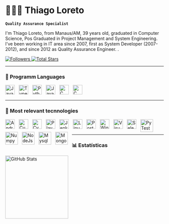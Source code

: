 # 👩🏻‍💻 Thiago Loreto

**`Quality Assurance Specialist`**

I'm Thiago Loreto, from Manaus/AM, 39 years old, graduated in Computer Science, Pos Graduated in Project Management and System Engineering. I've been working in IT area since 2007, first as System Developer (2007-2012), and since 2012 as Quality Assurance Engineer.
.

<p align="left">
    <a href="https://github.com/tloreto85?tab=followers">
        <img 
            alt="Followers" 
            title="Follow me at Github" 
            src="https://custom-icon-badges.demolab.com/github/followers/tloreto85?color=236ad3&labelColor=1155ba&style=for-the-badge&logo=github&label=Followers&logoColor=white"
        />
    </a>
    <a href="https://github.com/tloreto85?tab=repositories&sort=stargazers">
        <img 
            alt="Total Stars" 
            title="Total stars at GitHub" 
            src="https://custom-icon-badges.demolab.com/github/stars/tloreto85?color=55960c&style=for-the-badge&labelColor=488207&logo=star&label=Stars"
        />
    </a>
</p>

---

### 🤖 Programm Languages

<img 
    align="left" 
    alt="JavaScript" 
    title="JavaScript"
    width="30px" 
    style="padding-right: 10px;" 
    src="https://cdn.jsdelivr.net/gh/devicons/devicon@latest/icons/javascript/javascript-original.svg" 
/>
<img 
    align="left" 
    alt="TypeScript"
    title="TypeScript" 
    width="30px" 
    style="padding-right: 10px;" 
    src="https://cdn.jsdelivr.net/gh/devicons/devicon@latest/icons/typescript/typescript-original.svg" 
/>
<img 
    align="left" 
    alt="Python" 
    title="Python"
    width="30px" 
    style="padding-right: 10px;" 
    src="https://cdn.jsdelivr.net/gh/devicons/devicon@latest/icons/python/python-original.svg" 
/>
<img
    align="left"
    alt="Java"
    title="Java"
    width="30px"
    style="padding-right: 10px;"
    src="https://cdn.jsdelivr.net/gh/devicons/devicon@latest/icons/java/java-original-wordmark.svg" 
/>
<img
    align="left"
    alt="C"
    title="C"
    width="30px"
    style="padding-right: 10px;"
    src="https://cdn.jsdelivr.net/gh/devicons/devicon@latest/icons/c/c-original.svg"
/>
<img
    align="left"
    alt="C"
    title="C"
    width="30px"
    style="padding-right: 10px;"
    src="https://cdn.jsdelivr.net/gh/devicons/devicon@latest/icons/cplusplus/cplusplus-original.svg" 
/>
          
<br/>
<br/>

---

### 🤖 Most relevant tecnnologies

<img
    align="left"
    alt="Android"
    title="Android"
    width="30px"
    style="padding-right: 10px;"
    src="https://cdn.jsdelivr.net/gh/devicons/devicon@latest/icons/android/android-original-wordmark.svg"
/>
<img
    align="left"
    alt="Cucumber"
    title="Cucumber"
    width="30px"
    style="padding-right: 10px;"
    src="https://cdn.jsdelivr.net/gh/devicons/devicon@latest/icons/cucumber/cucumber-plain.svg"
/>
<img
    align="left"
    alt="Cypress"
    title="Cypress"
    width="30px"
    style="padding-right: 10px;"
    src="https://cdn.jsdelivr.net/gh/devicons/devicon@latest/icons/cypressio/cypressio-original.svg"
/>
<img
    align="left"
    alt="Playwright"
    title="Playwright"
    width="30px"
    style="padding-right: 10px;"
    src="https://cdn.jsdelivr.net/gh/devicons/devicon@latest/icons/playwright/playwright-original.svg"
/>
<img
    align="left"
    alt="Jenkins"
    title="Jenkins"
    width="30px"
    style="padding-right: 10px;"
    src="https://cdn.jsdelivr.net/gh/devicons/devicon@latest/icons/jenkins/jenkins-original.svg"
/> 
<img
    align="left"
    alt="Linux"
    title="Linux"
    width="30px"
    style="padding-right: 10px;"
    src="https://cdn.jsdelivr.net/gh/devicons/devicon@latest/icons/linux/linux-original.svg"
/>           

<img
    align="left"
    alt="Postman"
    title="Postman"
    width="30px"
    style="padding-right: 10px;"
    src="https://cdn.jsdelivr.net/gh/devicons/devicon@latest/icons/postman/postman-original.svg"
/>
<img
    align="left"
    alt="Windows"
    title="Windows"
    width="30px"
    style="padding-right: 10px;"
    src="https://cdn.jsdelivr.net/gh/devicons/devicon@latest/icons/windows11/windows11-original.svg" 
/>
<img
    align="left"
    alt="Visual Studio"
    title="Visual Studio"
    width="30px"
    style="padding-right: 10px;"
    src="https://cdn.jsdelivr.net/gh/devicons/devicon@latest/icons/visualstudio/visualstudio-original.svg" 
/>
<img
    align="left"
    alt="Selenium"
    title="Selenium"
    width="30px"
    style="padding-right: 10px;"
    src="https://cdn.jsdelivr.net/gh/devicons/devicon@latest/icons/selenium/selenium-original.svg" 
/>
<img
    align="left"
    alt="PyTest"
    title="PyTest"
    width="40px"
    style="padding-right: 10px;"
    src="https://cdn.jsdelivr.net/gh/devicons/devicon@latest/icons/pytest/pytest-original-wordmark.svg"  
/>
<img
    align="left"
    alt="Numpy"
    title="Numpy"
    width="40px"
    style="padding-right: 10px;"
    src="https://cdn.jsdelivr.net/gh/devicons/devicon@latest/icons/numpy/numpy-plain-wordmark.svg" 
/>
<img
    align="left"
    alt="NodeJs"
    title="NodeJs"
    width="40px"
    style="padding-right: 10px;"
    src="https://cdn.jsdelivr.net/gh/devicons/devicon@latest/icons/nodejs/nodejs-plain-wordmark.svg" 
/>
<img
    align="left"
    alt="Mysql"
    title="Mysql"
    width="40px"
    style="padding-right: 10px;"
    src="https://cdn.jsdelivr.net/gh/devicons/devicon@latest/icons/mysql/mysql-original-wordmark.svg" 
/>
<img
    align="left"
    alt="MongoDB"
    title="MongoDB"
    width="40px"
    style="padding-right: 10px;"
    src="https://cdn.jsdelivr.net/gh/devicons/devicon@latest/icons/mongodb/mongodb-plain-wordmark.svg" 
/>
          
<br/>
<br/>

---

### 📊 Estatísticas

<p>
  <img 
    align="left" 
    alt="GitHub Stats" 
    height="200" 
    style="padding-right: 10px;" 
    src="https://github-readme-stats.vercel.app/api?username=tloreto85&show_icons=true&theme=tokyonight&include_all_commits=true&locale=pt-br" 
  />
</p>

